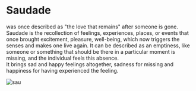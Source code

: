 # Saudade
was once described as "the love that remains" after someone is gone. Saudade is the recollection of feelings, experiences, places, or events that once brought excitement, pleasure, well-being, which now triggers the senses and makes one live again. It can be described as an emptiness, like someone or something that should be there in a particular moment is missing, and the individual feels this absence. 
<br>
It brings sad and happy feelings altogether, sadness for missing and happiness for having experienced the feeling.

![sau](https://cloud.githubusercontent.com/assets/9356287/25067195/cb5b2de2-2209-11e7-86f2-9ab5f9b9b8d4.png)
